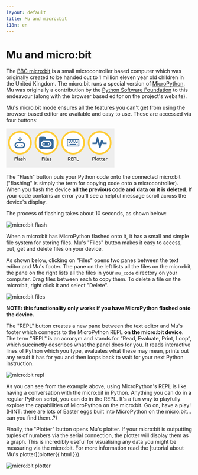 ```yaml
---
layout: default
title: Mu and micro:bit
i18n: en
---
```


# Mu and micro:bit

The [BBC micro:bit](http://microbit.org/) is a small microcontroller based
computer which was originally created to be handed out to 1 million eleven
year old children in the United Kingdom. The micro:bit runs a special version
of [MicroPython](http://micropython.org/). Mu was originally a contribution by
the [Python Software Foundation](https://www.python.org/psf/) to this endeavour
(along with the browser based editor on the project's website).

Mu's micro:bit mode ensures all the features you can't get from using the
browser based editor are available and easy to use. These are accessed via
four buttons:

<div class="row">
  <img src="/img/en/tutorials/microbit_buttons.png" alt="Buttons from the micro:bit mode" class="img-responsive center-block img-rounded movie"/>
  <br/>
</div>

The "Flash" button puts your Python code onto the connected micro:bit
("flashing" is simply the term for copying code onto a microcontroller). When
you flash the device **all the previous code and data on it is deleted**. If
your code contains an error you'll see a helpful message scroll across the
device's display.

The process of flashing takes about 10 seconds, as shown below:

<div class="row">
  <img src="/img/en/tutorials/microbit_flash.gif" alt="micro:bit flash" class="img-responsive center-block img-rounded movie"/>
  <br/>
</div>

When a micro:bit has MicroPython flashed onto it, it has a small and simple
file system for storing files. Mu's "Files" button makes it easy to access,
put, get and delete files on your device.

As shown below, clicking on "Files" opens two panes between the text editor and
Mu's footer. The pane on the left lists all the files on the micro:bit, the
pane on the right lists all the files in your `mu_code` directory on your
computer. Drag files between each to copy them. To delete a file on the
micro:bit, right click it and select "Delete".

<div class="row">
  <img src="/img/en/tutorials/microbit_files.gif" alt="micro:bit files" class="img-responsive center-block img-rounded movie"/>
  <br/>
</div>

**NOTE: this functionality only works if you have MicroPython flashed onto the
device.**

The "REPL" button creates a new pane between the text editor and Mu's footer
which connects to the MicroPython REPL **on the micro:bit device**. The term
"REPL" is an acronym and stands for “Read, Evaluate, Print, Loop”, which
succinctly describes what the panel does for you. It reads interactive lines of
Python which you type, evaluates what these may mean, prints out any result it
has for you and then loops back to wait for your next Python instruction.

<div class="row">
  <img src="/img/en/tutorials/microbit_repl.gif" alt="micro:bit repl" class="img-responsive center-block img-rounded movie"/>
  <br/>
</div>

As you can see from the example above, using MicroPython's REPL is like having
a conversation with the micro:bit in Python. Anything you can do in a regular
Python script, you can do in the REPL. It's a fun way to playfully explore the
capabilities of MicroPython on the micro:bit. Go on, have a play! (HINT: there
are lots of Easter eggs built into MicroPython on the micro:bit... can you find
them..?)

Finally, the "Plotter" button opens Mu's plotter. If your micro:bit is
outputting tuples of numbers via the serial connection, the plotter will
display them as a graph. This is incredibly useful for visualising any data you
might be measuring via the micro:bit. For more information read the
[tutorial about Mu's plotter](plotter{{ html }}).

<div class="row">
  <img src="/img/en/tutorials/microbit_plotter.gif" alt="micro:bit plotter" class="img-responsive center-block img-rounded movie"/>
  <br/>
</div>
